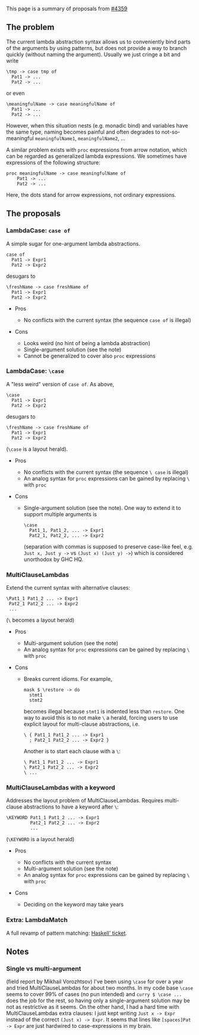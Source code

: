 
This page is a summary of proposals from [\#4359](https://gitlab.haskell.org//ghc/ghc/issues/4359)

## The problem


The current lambda abstraction syntax allows us to conveniently bind parts of the arguments by using patterns, but does not provide a way to branch quickly (without naming the argument). Usually we just cringe a bit and write

```wiki
\tmp -> case tmp of
  Pat1 -> ...
  Pat2 -> ...
```


or even

```wiki
\meaningfulName -> case meaningfulName of
  Pat1 -> ...
  Pat2 -> ...
```


However, when this situation nests (e.g. monadic bind) and variables have the same type, naming becomes painful and often degrades to not-so-meaningful ```meaningfulName1```, ```meaningfulName2```, ...


A similar problem exists with `proc` expressions from arrow notation, which can be regarded as generalized lambda expressions. We sometimes have expressions of the following structure:

```wiki
proc meaningfulName -> case meaningfulName of
    Pat1 -> ...
    Pat2 -> ...
```


Here, the dots stand for arrow expressions, not ordinary expressions.

## The proposals

### LambdaCase: ```case of```


A simple sugar for one-argument lambda abstractions.

```wiki
case of
  Pat1 -> Expr1
  Pat2 -> Expr2
```


desugars to

```wiki
\freshName -> case freshName of
  Pat1 -> Expr1
  Pat2 -> Expr2
```

- Pros

  - No conflicts with the current syntax (the sequence ```case of``` is illegal)
- Cons

  - Looks weird (no hint of being a lambda abstraction)
  - Single-argument solution (see the note)
  - Cannot be generalized to cover also `proc` expressions

### LambdaCase: ```\case```


A "less weird" version of ```case of```. As above,

```wiki
\case
  Pat1 -> Expr1
  Pat2 -> Expr2
```


desugars to

```wiki
\freshName -> case freshName of
  Pat1 -> Expr1
  Pat2 -> Expr2
```


(```\case``` is a layout herald).

- Pros

  - No conflicts with the current syntax (the sequence ```\ case``` is illegal)
  - An analog syntax for `proc` expressions can be gained by replacing `\` with `proc`
- Cons

  - Single-argument solution (see the note). One way to extend it to support multiple arguments is

    ```wiki
    \case
      Pat1_1, Pat1_2, ... -> Expr1
      Pat2_1, Pat2_2, ... -> Expr2
    ```

    (separation with commas is supposed to preserve case-like feel, e.g. ```Just x, Just y ->``` vs ```(Just x) (Just y) ->```) which is considered unorthodox by GHC HQ.

### MultiClauseLambdas


Extend the current syntax with alternative clauses:

```wiki
\Pat1_1 Pat1_2 ... -> Expr1
 Pat2_1 Pat2_2 ... -> Expr2
 ...
```


(```\``` becomes a layout herald)

- Pros

  - Multi-argument solution (see the note)
  - An analog syntax for `proc` expressions can be gained by replacing `\` with `proc`
- Cons

  - Breaks current idioms. For example,

    ```wiki
    mask $ \restore -> do
      stmt1
      stmt2
    ```

    becomes illegal because ```stmt1``` is indented less than ```restore```. One way to avoid this is to not make ```\``` a herald, forcing users to use explicit layout for multi-clause abstractions, i.e.

    ```wiki
    \ { Pat1_1 Pat1_2 ... -> Expr1
      ; Pat2_1 Pat2_2 ... -> Expr2 }
    ```

    Another is to start each clause with a ```\```:

    ```wiki
    \ Pat1_1 Pat1_2 ... -> Expr1
    \ Pat2_1 Pat2_2 ... -> Expr2
    \ ...
    ```

### MultiClauseLambdas with a keyword


Addresses the layout problem of MultiClauseLambdas. Requires multi-clause abstractions to have a keyword after ```\```:

```wiki
\KEYWORD Pat1_1 Pat1_2 ... -> Expr1
         Pat2_1 Pat2_2 ... -> Expr2
         ...
```


(```\KEYWORD``` is a layout herald)

- Pros

  - No conflicts with the current syntax
  - Multi-argument solution (see the note)
  - An analog syntax for `proc` expressions can be gained by replacing `\` with `proc`
- Cons

  - Deciding on the keyword may take years

### Extra: LambdaMatch


A full revamp of pattern matching: [ Haskell' ticket](http://hackage.haskell.org/trac/haskell-prime/ticket/114).

## Notes

### Single vs multi-argument


(field report by Mikhail Vorozhtsov) I've been using ```\case``` for over a year and tried MultiClauseLambdas for about two months. In my code base ```\case``` seems to cover 99% of cases (no pun intended) and ```curry $ \case ...``` does the job for the rest, so having only a single-argument solution may be not as restrictive as it seems. On the other hand, I had a hard time with MultiClauseLambdas extra clauses: I just kept writing ```Just x -> Expr``` instead of the correct ```(Just x) -> Expr```. It seems that lines like ```[spaces]Pat -> Expr``` are just hardwired to case-expressions in my brain.
